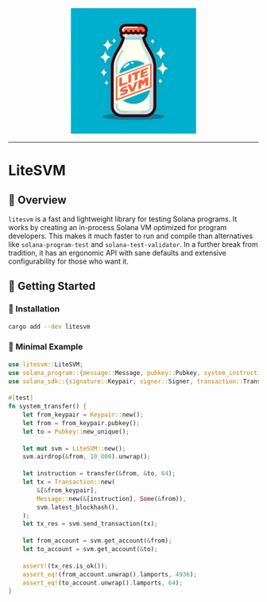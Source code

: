 <div align="center">
    <img src="https://raw.githubusercontent.com/litesvm/litesvm/master/logo.jpeg" width="50%" height="50%">
</div>

---

# LiteSVM

## 📍 Overview

`litesvm` is a fast and lightweight library for testing Solana programs. It works by creating an in-process Solana VM optimized for program developers. This makes it much faster to run and compile than alternatives like `solana-program-test` and `solana-test-validator`. In a further break from tradition, it has an ergonomic API with sane defaults and extensive configurability for those who want it.

## 🚀 Getting Started


### 🔧 Installation

```sh
cargo add --dev litesvm
```

### 🤖 Minimal Example

```rust
use litesvm::LiteSVM;
use solana_program::{message::Message, pubkey::Pubkey, system_instruction::transfer};
use solana_sdk::{signature::Keypair, signer::Signer, transaction::Transaction};

#[test]
fn system_transfer() {
    let from_keypair = Keypair::new();
    let from = from_keypair.pubkey();
    let to = Pubkey::new_unique();

    let mut svm = LiteSVM::new();
    svm.airdrop(&from, 10_000).unwrap();

    let instruction = transfer(&from, &to, 64);
    let tx = Transaction::new(
        &[&from_keypair],
        Message::new(&[instruction], Some(&from)),
        svm.latest_blockhash(),
    );
    let tx_res = svm.send_transaction(tx);

    let from_account = svm.get_account(&from);
    let to_account = svm.get_account(&to);

    assert!(tx_res.is_ok());
    assert_eq!(from_account.unwrap().lamports, 4936);
    assert_eq!(to_account.unwrap().lamports, 64);
}
```
